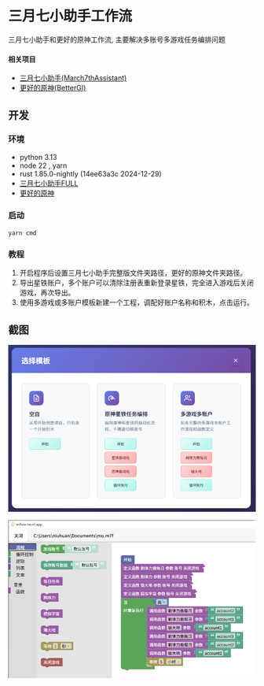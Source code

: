 # 三月七小助手工作流

三月七小助手和更好的原神工作流, 主要解决多账号多游戏任务编排问题

#### 相关项目

- [三月七小助手(March7thAssistant)](https://github.com/moesnow/March7thAssistant)
- [更好的原神(BetterGI)](https://github.com/babalae/better-genshin-impact)

## 开发

### 环境

- python 3.13
- node 22 , yarn
- rust 1.85.0-nightly (14ee63a3c 2024-12-29)
- [三月七小助手FULL](https://github.com/moesnow/March7thAssistant)
- [更好的原神](https://bettergi.com/download.html)

### 启动

```
yarn cmd
```

### 教程

1. 开启程序后设置三月七小助手完整版文件夹路径，更好的原神文件夹路径。
2. 导出星铁账户，多个账户可以清除注册表重新登录星铁，完全进入游戏后关闭游戏，再次导出。
3. 使用多游戏或多账户模板新建一个工程，调配好账户名称和积木，点击运行。

## 截图

![templates.png](images/templates.png)

![main.png](images/main.png)

